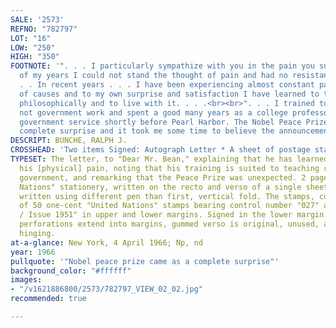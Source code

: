 ```yaml
---
SALE: '2573'
REFNO: "782797"
LOT: "16"
LOW: "250"
HIGH: "350"
FOOTNOTE: '". . . I particularly sympathize with you in the pain you suffer. For most
  of my years I could not stand the thought of pain and had no resistance to it. .
  . . In recent years . . . I have been experiencing almost constant pain from a variety
  of causes and to my own surprise and satisfaction I have learned to take it quite
  philosophically and to live with it. . . .<br><br>". . . I trained to do academic
  not government work and spent a good many years as a college professor. I went into
  government service shortly before Pearl Harbor. The Nobel Peace Prize came as a
  complete surprise and it took me some time to believe the announcement. . . ."'
DESCRIPT: BUNCHE, RALPH J.
CROSSHEAD: 'Two items Signed: Autograph Letter * A sheet of postage stamps.'
TYPESET: The letter, to "Dear Mr. Bean," explaining that he has learned to live with
  his [physical] pain, noting that his training is suited to teaching rather than
  government, and remarking that the Peace Prize was unexpected. 2 page, 8vo, "United
  Nations" stationery, written on the recto and verso of a single sheet; latter half
  written using different pen than first, vertical fold. The stamps, complete sheet
  of 50 one-cent "United Nations" stamps bearing control number "027" and "First U.N.
  / Issue 1951" in upper and lower margins. Signed in the lower margin. 13x8 inches;
  perforations extend into margins, gummed verso is original, unused, and free of
  hinging.
at-a-glance: New York, 4 April 1966; Np, nd
year: 1966
pullquote: '"Nobel peace prize came as a complete surprise"'
background_color: "#ffffff"
images:
- "/v1621886800/2573/782797_VIEW_02_02.jpg"
recommended: true

---
```

